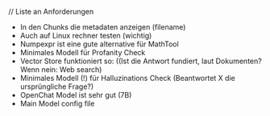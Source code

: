 // Liste an Anforderungen

- In den Chunks die metadaten anzeigen (filename)
- Auch auf Linux rechner testen (wichtig)
- Numpexpr ist eine gute alternative für MathTool
- Minimales Modell für Profanity Check
- Vector Store funktioniert so: ((Ist die Antwort fundiert, laut Dokumenten? Wenn nein: Web search)
- Minimales Modell (!) für Halluzinations Check (Beantwortet X die ursprüngliche Frage?)
- OpenChat Model ist sehr gut (7B)
- Main Model config file